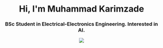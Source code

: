 <h1 align="center">Hi, I'm Muhammad Karimzade</h1>
<h3 align="center">BSc Student in Electrical-Electronics Engineering. Interested in AI.</h3>
<p align="center"><img align='center' src="https://github-readme-stats.vercel.app/api?username=karimzade&show_icons=true&theme=github_dark"></p
